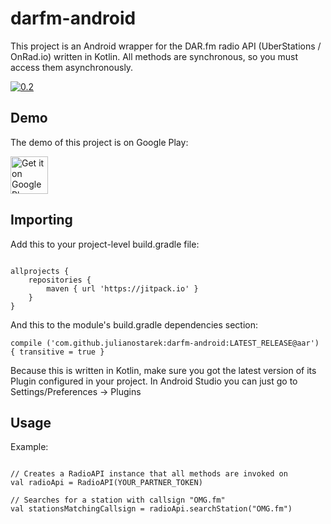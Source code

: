 # darfm-android

This project is an Android wrapper for the DAR.fm radio API (UberStations / OnRad.io) written in Kotlin.
All methods are synchronous, so you must access them asynchronously.

[ ![0.2](https://jitpack.io/v/julianostarek/darfm-android.svg)](https://jitpack.io/#julianostarek/darfm-android)

## Demo

The demo of this project is on Google Play:

<a href="https://play.google.com/store/apps/details?id=de.julianostarek.android.radiostationsdemo" target="_blank">
  <img alt="Get it on Google Play"
       src="https://play.google.com/intl/en_us/badges/images/generic/en-play-badge.png" height="60"/>
</a>

## Importing

Add this to your project-level build.gradle file:

```

allprojects {
    repositories {
        maven { url 'https://jitpack.io' }
    }
}

```

And this to the module's build.gradle dependencies section:

 ```compile ('com.github.julianostarek:darfm-android:LATEST_RELEASE@aar') { transitive = true } ```

Because this is written in Kotlin, make sure you got the latest version of its Plugin configured in your project. In Android Studio you can just go to Settings/Preferences -> Plugins

## Usage

Example:

```

// Creates a RadioAPI instance that all methods are invoked on
val radioApi = RadioAPI(YOUR_PARTNER_TOKEN)

// Searches for a station with callsign "OMG.fm"
val stationsMatchingCallsign = radioApi.searchStation("OMG.fm")



```